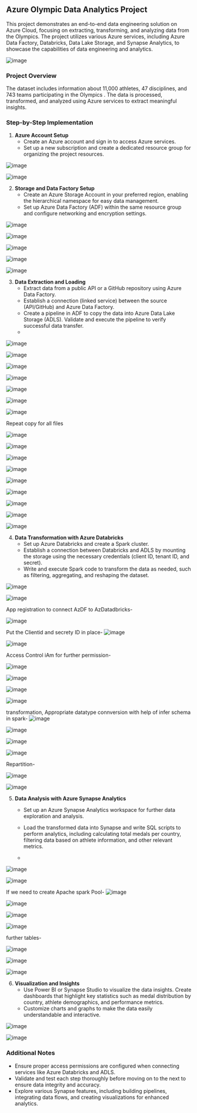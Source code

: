## Azure Olympic Data Analytics Project

This project demonstrates an end-to-end data engineering solution on Azure Cloud, focusing on extracting, transforming, and analyzing data from the Olympics. The project utilizes various Azure services, including Azure Data Factory, Databricks, Data Lake Storage, and Synapse Analytics, to showcase the capabilities of data engineering and analytics.

![image](https://github.com/user-attachments/assets/cdacf093-1b75-4e0c-b2bd-241d05fc8249)

### Project Overview

The dataset includes information about 11,000 athletes, 47 disciplines, and 743 teams participating in the  Olympics . The data is processed, transformed, and analyzed using Azure services to extract meaningful insights.

### Step-by-Step Implementation

1. **Azure Account Setup**
   - Create an Azure account and sign in to access Azure services.
   - Set up a new subscription and create a dedicated resource group for organizing the project resources.



![image](https://github.com/user-attachments/assets/83d59550-8096-4b03-81d9-4318fc003c21)

![image](https://github.com/user-attachments/assets/064b74be-606d-4590-b2fb-154c0f4881d8)


2. **Storage and Data Factory Setup**
   - Create an Azure Storage Account in your preferred region, enabling the hierarchical namespace for easy data management.
   - Set up Azure Data Factory (ADF) within the same resource group and configure networking and encryption settings.

![image](https://github.com/user-attachments/assets/56a5e972-d3db-4e13-8450-24b9362e4a45)


![image](https://github.com/user-attachments/assets/99373983-60c9-4d4c-b614-d3140a6c9f3d)


![image](https://github.com/user-attachments/assets/a2aa25f8-7e43-4990-8f11-0ddea0e6c7ea)

![image](https://github.com/user-attachments/assets/afcb179e-78ad-4575-82cf-b5ff08ffeaf8)


![image](https://github.com/user-attachments/assets/8cdabd27-95f1-4613-8edb-aa2b21fb452c)


3. **Data Extraction and Loading**
   - Extract data from a public API or a GitHub repository using Azure Data Factory.
   - Establish a connection (linked service) between the source (API/GitHub) and Azure Data Factory.
   - Create a pipeline in ADF to copy the data into Azure Data Lake Storage (ADLS). Validate and execute the pipeline to verify successful data transfer.
   - 
![image](https://github.com/user-attachments/assets/a3649c8e-93ad-4eaf-9589-89d8ab22f921)

![image](https://github.com/user-attachments/assets/73134a81-4623-4986-8a45-5b60e897779b)

![image](https://github.com/user-attachments/assets/09c05f17-7bdc-4e79-b712-bb34bcce507d)




![image](https://github.com/user-attachments/assets/8d8d381c-59a1-4203-a411-785bf36013c0)



![image](https://github.com/user-attachments/assets/1ccd97d0-2e03-42b1-92f2-3e7949e1291f)


![image](https://github.com/user-attachments/assets/9bd8d4bb-a5ad-4f79-bc56-9d0c1560849a)


![image](https://github.com/user-attachments/assets/ddd7297d-1c86-40d2-a724-0109ab4705ef)


Repeat copy for all files  

![image](https://github.com/user-attachments/assets/042dc953-5d07-454a-9226-9f457e5bf83e)

![image](https://github.com/user-attachments/assets/dfb5f899-0f15-45be-9103-29ff2fd9d7c2)

![image](https://github.com/user-attachments/assets/fdc20618-ccc1-4581-90d4-0880f358fcfc)

![image](https://github.com/user-attachments/assets/2f29c1f1-da99-4f66-af86-ad55d0e2358c)


![image](https://github.com/user-attachments/assets/27c52a44-0f46-4e95-add0-84fddbb4b10d)

![image](https://github.com/user-attachments/assets/14a6884e-7d53-44a4-90c4-a1036eb3516d)

![image](https://github.com/user-attachments/assets/aa517c8d-3415-45af-8fb0-f93ec8151770)




![image](https://github.com/user-attachments/assets/70877525-de12-42cc-8e83-d4e2b79be3e8)

![image](https://github.com/user-attachments/assets/65b589c8-1f65-4010-88ba-199ab9d171b2)


4. **Data Transformation with Azure Databricks**
   - Set up Azure Databricks and create a Spark cluster.
   - Establish a connection between Databricks and ADLS by mounting the storage using the necessary credentials (client ID, tenant ID, and secret).
   - Write and execute Spark code to transform the data as needed, such as filtering, aggregating, and reshaping the dataset.

![image](https://github.com/user-attachments/assets/10a793aa-0bea-4cd2-8581-d5815392954a)

![image](https://github.com/user-attachments/assets/1af86a03-c56e-4388-89a8-20823dcc91e9)


App registration to connect AzDF to AzDatadbricks-

![image](https://github.com/user-attachments/assets/db9e9d20-29fc-4193-9024-1d7121e5d5ee)


Put the Clientid and secrety ID in place-
![image](https://github.com/user-attachments/assets/d1bb7e01-0db6-4d1b-9aad-6bdd46905967)

![image](https://github.com/user-attachments/assets/fc762656-5fb1-4874-ad00-d6aac2d26835)

Access Control iAm for further permission-

![image](https://github.com/user-attachments/assets/5fbab87c-e81d-4c86-9bd0-6157e133fd43)

![image](https://github.com/user-attachments/assets/50dfd4d9-32c2-4023-a69f-a7d365256350)



![image](https://github.com/user-attachments/assets/7c62281a-d8e8-4670-b57e-26bef92f848f)


![image](https://github.com/user-attachments/assets/c55132df-09b4-4677-9d3f-b947911b6e60)


transformation, Appropriate datatype connversion with help of infer schema in spark-
![image](https://github.com/user-attachments/assets/e820562b-6075-422f-a9f8-424f385835e3)

![image](https://github.com/user-attachments/assets/d5e0dc4f-fb74-49e3-9f5e-c7dfb2c7b043)

![image](https://github.com/user-attachments/assets/c2d9a9a2-9de3-4216-998e-4865ce97ac97)


![image](https://github.com/user-attachments/assets/7e512965-8317-4d97-b1d7-1be9766e52f5)

Repartition-


![image](https://github.com/user-attachments/assets/9948ad7a-8aea-4402-bffc-48b15e4df02f)

![image](https://github.com/user-attachments/assets/84242272-66ae-4a53-a39d-fa3f2db55dd8)



5. **Data Analysis with Azure Synapse Analytics**
   - Set up an Azure Synapse Analytics workspace for further data exploration and analysis.
   - Load the transformed data into Synapse and write SQL scripts to perform analytics, including calculating total medals per country, filtering data based on athlete information, and other relevant metrics.
  
   - 
![image](https://github.com/user-attachments/assets/0c2d1535-4390-4ed4-9f90-0b3f0549f8c3)


![image](https://github.com/user-attachments/assets/bb4035b7-bd68-4457-92e6-4fd5aa9034f9)

If we need to create Apache spark Pool-
![image](https://github.com/user-attachments/assets/8c920eef-1c63-4288-abdd-2fc2534bd903)



![image](https://github.com/user-attachments/assets/2a701e7f-ed66-4f2a-99ec-dd265ba6e371)


![image](https://github.com/user-attachments/assets/b7644cd2-8d30-4956-b831-051442b689a7)


![image](https://github.com/user-attachments/assets/3c56502b-2b0a-49e3-87d6-d4464ff36c1d)


further tables-


![image](https://github.com/user-attachments/assets/42b55613-c1ed-4d0d-b36b-7b44350623ed)

![image](https://github.com/user-attachments/assets/c7c5b378-436b-474f-b317-49d7f66953ef)

![image](https://github.com/user-attachments/assets/3cfc484f-24f5-40af-896a-e2b6f55feea5)


6. **Visualization and Insights**
   - Use Power BI or Synapse Studio to visualize the data insights. Create dashboards that highlight key statistics such as medal distribution by country, athlete demographics, and performance metrics.
   - Customize charts and graphs to make the data easily understandable and interactive.


![image](https://github.com/user-attachments/assets/d7331d84-688d-4e95-9fb4-69006b7b4b49)


![image](https://github.com/user-attachments/assets/3b2028a8-8e94-49b6-aa10-8414ae57aa94)










### Additional Notes
- Ensure proper access permissions are configured when connecting services like Azure Databricks and ADLS.
- Validate and test each step thoroughly before moving on to the next to ensure data integrity and accuracy.
- Explore various Synapse features, including building pipelines, integrating data flows, and creating visualizations for enhanced analytics.




